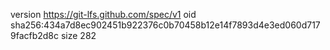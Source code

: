 version https://git-lfs.github.com/spec/v1
oid sha256:434a7d8ec902451b922376c0b70458b12e14f7893d4e3ed060d7179facfb2d8c
size 282

